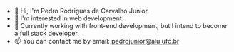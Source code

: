 - 👋 Hi, I'm Pedro Rodrigues de Carvalho Junior.
- 👀 I'm interested in web development.
- 🌱 Currently working with front-end development, but I intend to become a full stack developer.
- 📫 You can contact me by email: pedrojunior@alu.ufc.br

<!---
pedrojunioor/pedrojunioor is a ✨ special ✨ repository because its `README.md` (this file) appears on your GitHub profile.
You can click the Preview link to take a look at your changes.
--->
